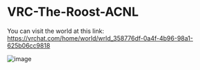 # VRC-The-Roost-ACNL
 
You can visit the world at this link: https://vrchat.com/home/world/wrld_358776df-0a4f-4b96-98a1-625b06cc9818

![image](https://user-images.githubusercontent.com/43981091/199559007-e1c3751b-dc47-49a6-8208-d507bfdce760.png)
